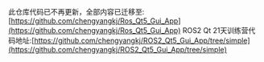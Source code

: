 此仓库代码已不再更新，全部内容已迁移至:[https://github.com/chengyangkj/Ros_Qt5_Gui_App](https://github.com/chengyangkj/Ros_Qt5_Gui_App)
ROS2 Qt 21天训练营代码地址:[https://github.com/chengyangkj/ROS2_Qt5_Gui_App/tree/simple](https://github.com/chengyangkj/ROS2_Qt5_Gui_App/tree/simple)
